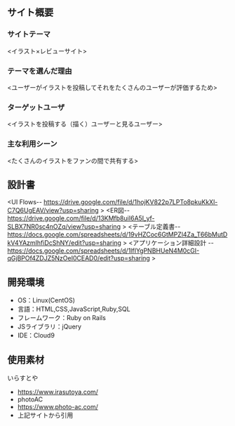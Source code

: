 ## サイト概要
### サイトテーマ
<イラスト×レビューサイト>

### テーマを選んだ理由
<ユーザーがイラストを投稿してそれをたくさんのユーザーが評価するため>

### ターゲットユーザ
<イラストを投稿する（描く）ユーザーと見るユーザー>

### 主な利用シーン
<たくさんのイラストをファンの間で共有する>

## 設計書
<UI Flows-- https://drive.google.com/file/d/1hojKV822p7LPTo8pkuKkXl-C7Q6UgEAV/view?usp=sharing >
<ER図-- https://drive.google.com/file/d/13KMfb8uiI6A5I_yf-SLBX7NR0sc4nOZq/view?usp=sharing >
<テーブル定義書-- https://docs.google.com/spreadsheets/d/19vHZCoc6GtMPZl4Za_T66bMutDkV4YAzmIhfiDcShNY/edit?usp=sharing >
<アプリケーション詳細設計 -- https://docs.google.com/spreadsheets/d/1lfIYgPNBHUeN4M0cGI-qGjBPOf4ZDJZ5NzOeI0CEAD0/edit?usp=sharing >

## 開発環境
- OS：Linux(CentOS)
- 言語：HTML,CSS,JavaScript,Ruby,SQL
- フレームワーク：Ruby on Rails
- JSライブラリ：jQuery
- IDE：Cloud9

## 使用素材
  いらすとや
- https://www.irasutoya.com/
- photoAC
- https://www.photo-ac.com/
- 上記サイトから引用